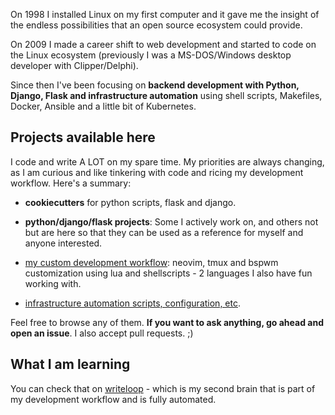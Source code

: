 On 1998 I installed Linux on my first computer and it gave me the insight of the endless possibilities that an open source ecosystem could provide.

On 2009 I made a career shift to web development and started to code on the Linux ecosystem (previously I was a MS-DOS/Windows desktop developer with Clipper/Delphi).

Since then I've been focusing on **backend development with Python, Django, Flask and infrastructure automation** using shell scripts, Makefiles, Docker, Ansible and a little bit of Kubernetes.


## Projects available here

I code and write A LOT on my spare time. My priorities are always changing, as I am curious and like tinkering with code and ricing my development workflow. Here's a summary:

- **cookiecutters** for python scripts, flask and django.

- **python/django/flask projects**: Some I actively work on, and others not but are here so that they can be used as a reference for myself and anyone interested.

- [my custom development workflow](https://github.com/tiagoprn/dot_files): neovim, tmux and bspwm customization using lua and shellscripts - 2 languages I also have fun working with.

- [infrastructure automation scripts, configuration, etc](https://github.com/tiagoprn/devops).

Feel free to browse any of them. **If you want to ask anything, go ahead and open an issue**. I also accept pull requests. ;)


## What I am learning

You can check that on [writeloop](https://writeloop.dev) - which is my second brain that is part of my development workflow and is fully automated.

<!--
**tiagoprn/tiagoprn** is a ✨ _special_ ✨ repository because its `README.md` (this file) appears on your GitHub profile.

Here are some ideas to get you started:

- 🔭 I’m currently working on ...
- 🌱 I’m currently learning ...
- 👯 I’m looking to collaborate on ...
- 🤔 I’m looking for help with ...
- 💬 Ask me about ...
- 📫 How to reach me: ...
- 😄 Pronouns: ...
- ⚡ Fun fact: ...
-->

